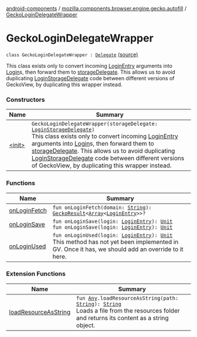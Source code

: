 [android-components](../../index.md) / [mozilla.components.browser.engine.gecko.autofill](../index.md) / [GeckoLoginDelegateWrapper](./index.md)

# GeckoLoginDelegateWrapper

`class GeckoLoginDelegateWrapper : `[`Delegate`](https://mozilla.github.io/geckoview/javadoc/mozilla-central/org/mozilla/geckoview/LoginStorage/Delegate.html) [(source)](https://github.com/mozilla-mobile/android-components/blob/master/components/browser/engine-gecko-beta/src/main/java/mozilla/components/browser/engine/gecko/autofill/GeckoLoginDelegateWrapper.kt#L20)

This class exists only to convert incoming [LoginEntry](#) arguments into [Login](../../mozilla.components.concept.storage/-login/index.md)s, then forward
them to [storageDelegate](#). This allows us to avoid duplicating [LoginStorageDelegate](../../mozilla.components.concept.storage/-login-storage-delegate/index.md) code
between different versions of GeckoView, by duplicating this wrapper instead.

### Constructors

| Name | Summary |
|---|---|
| [&lt;init&gt;](-init-.md) | `GeckoLoginDelegateWrapper(storageDelegate: `[`LoginStorageDelegate`](../../mozilla.components.concept.storage/-login-storage-delegate/index.md)`)`<br>This class exists only to convert incoming [LoginEntry](#) arguments into [Login](../../mozilla.components.concept.storage/-login/index.md)s, then forward them to [storageDelegate](#). This allows us to avoid duplicating [LoginStorageDelegate](../../mozilla.components.concept.storage/-login-storage-delegate/index.md) code between different versions of GeckoView, by duplicating this wrapper instead. |

### Functions

| Name | Summary |
|---|---|
| [onLoginFetch](on-login-fetch.md) | `fun onLoginFetch(domain: `[`String`](https://kotlinlang.org/api/latest/jvm/stdlib/kotlin/-string/index.html)`): `[`GeckoResult`](https://mozilla.github.io/geckoview/javadoc/mozilla-central/org/mozilla/geckoview/GeckoResult.html)`<`[`Array`](https://kotlinlang.org/api/latest/jvm/stdlib/kotlin/-array/index.html)`<`[`LoginEntry`](https://mozilla.github.io/geckoview/javadoc/mozilla-central/org/mozilla/geckoview/LoginStorage/LoginEntry.html)`>>?` |
| [onLoginSave](on-login-save.md) | `fun onLoginSave(login: `[`LoginEntry`](https://mozilla.github.io/geckoview/javadoc/mozilla-central/org/mozilla/geckoview/LoginStorage/LoginEntry.html)`): `[`Unit`](https://kotlinlang.org/api/latest/jvm/stdlib/kotlin/-unit/index.html)<br>`fun onLoginSave(login: `[`LoginEntry`](https://mozilla.github.io/geckoview/javadoc/mozilla-central/org/mozilla/geckoview/Autocomplete/LoginEntry.html)`): `[`Unit`](https://kotlinlang.org/api/latest/jvm/stdlib/kotlin/-unit/index.html) |
| [onLoginUsed](on-login-used.md) | `fun onLoginUsed(login: `[`LoginEntry`](https://mozilla.github.io/geckoview/javadoc/mozilla-central/org/mozilla/geckoview/LoginStorage/LoginEntry.html)`): `[`Unit`](https://kotlinlang.org/api/latest/jvm/stdlib/kotlin/-unit/index.html)<br>This method has not yet been implemented in GV. Once it has, we should add an override to it here. |

### Extension Functions

| Name | Summary |
|---|---|
| [loadResourceAsString](../../mozilla.components.support.test.file/kotlin.-any/load-resource-as-string.md) | `fun `[`Any`](https://kotlinlang.org/api/latest/jvm/stdlib/kotlin/-any/index.html)`.loadResourceAsString(path: `[`String`](https://kotlinlang.org/api/latest/jvm/stdlib/kotlin/-string/index.html)`): `[`String`](https://kotlinlang.org/api/latest/jvm/stdlib/kotlin/-string/index.html)<br>Loads a file from the resources folder and returns its content as a string object. |
